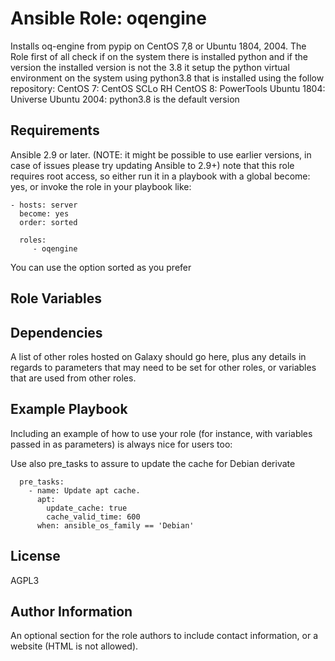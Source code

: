 Ansible Role: oqengine
=========

Installs oq-engine from pypip on CentOS 7,8 or Ubuntu 1804, 2004. 
The Role first of all check if on the system there is installed python and if the version the installed version is not the 3.8 it setup the python virtual environment on the system using python3.8 that is installed using the follow repository:
CentOS 7: CentOS SCLo RH
CentOS 8: PowerTools 
Ubuntu 1804: Universe
Ubuntu 2004: python3.8 is the default version 


Requirements
------------

Ansible 2.9 or later. (NOTE: it might be possible to use earlier versions, in case of issues please try updating Ansible to 2.9+)
note that this role requires root access, so either run it in a playbook with a global become: yes, or invoke the role in your playbook like:

    - hosts: server
      become: yes
      order: sorted

      roles:
         - oqengine

You can use the option sorted as you prefer

Role Variables
--------------



Dependencies
------------

A list of other roles hosted on Galaxy should go here, plus any details in regards to parameters that may need to be set for other roles, or variables that are used from other roles.

Example Playbook
----------------

Including an example of how to use your role (for instance, with variables passed in as parameters) is always nice for users too:


Use also pre_tasks to assure to update the cache for Debian derivate

      pre_tasks:
        - name: Update apt cache.
          apt:
            update_cache: true
            cache_valid_time: 600
          when: ansible_os_family == 'Debian'


License
-------

AGPL3

Author Information
------------------

An optional section for the role authors to include contact information, or a website (HTML is not allowed).
